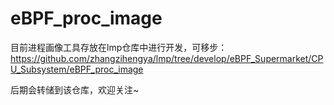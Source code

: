 # eBPF_proc_image

目前进程画像工具存放在lmp仓库中进行开发，可移步：https://github.com/zhangzihengya/lmp/tree/develop/eBPF_Supermarket/CPU_Subsystem/eBPF_proc_image

后期会转储到该仓库，欢迎关注~
